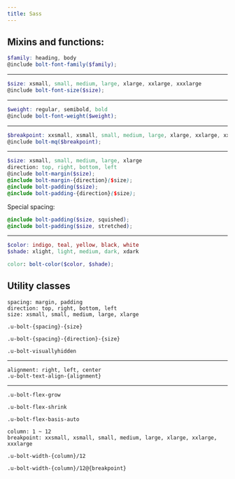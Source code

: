 ```yaml
---
title: Sass 
---
```



## Mixins and functions:


```scss
$family: heading, body
@include bolt-font-family($family);
```

---

```scss
$size: xsmall, small, medium, large, xlarge, xxlarge, xxxlarge
@include bolt-font-size($size);
```

---

```scss
$weight: regular, semibold, bold
@include bolt-font-weight($weight);
```

---

```scss
$breakpoint: xxsmall, xsmall, small, medium, large, xlarge, xxlarge, xxxlarge
@include bolt-mq($breakpoint);
```

---

```scss
$size: xsmall, small, medium, large, xlarge
direction: top, right, bottom, left
@include bolt-margin($size);
@include bolt-margin-{direction}($size);
@include bolt-padding($size);
@include bolt-padding-{direction}($size);

```

Special spacing:

```scss
@include bolt-padding($size, squished);
@include bolt-padding($size, stretched);
```

---

```scss
$color: indigo, teal, yellow, black, white
$shade: xlight, light, medium, dark, xdark

color: bolt-color($color, $shade);
```


## Utility classes

```
spacing: margin, padding
direction: top, right, bottom, left
size: xsmall, small, medium, large, xlarge

.u-bolt-{spacing}-{size}

.u-bolt-{spacing}-{direction}-{size}
```

```
.u-bolt-visuallyhidden
```

---

```
alignment: right, left, center
.u-bolt-text-align-{alignment}
```

---

```
.u-bolt-flex-grow

.u-bolt-flex-shrink

.u-bolt-flex-basis-auto

column: 1 ~ 12
breakpoint: xxsmall, xsmall, small, medium, large, xlarge, xxlarge, xxxlarge

.u-bolt-width-{column}/12 

.u-bolt-width-{column}/12@{breakpoint} 
```
